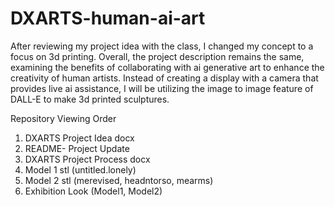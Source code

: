 # DXARTS-human-ai-art
After reviewing my project idea with the class, I changed my concept to a focus on 3d printing. Overall, the project description remains the same, examining the benefits of collaborating with ai generative art to enhance the creativity of human artists. Instead of creating a display with a camera that provides live ai assistance, I will be utilizing the image to image feature of DALL-E to make 3d printed sculptures.

Repository Viewing Order
1. DXARTS Project Idea docx
2. README- Project Update
3. DXARTS Project Process docx
4. Model 1 stl (untitled.lonely)
5. Model 2 stl (merevised, headntorso, mearms)
6. Exhibition Look (Model1, Model2)
